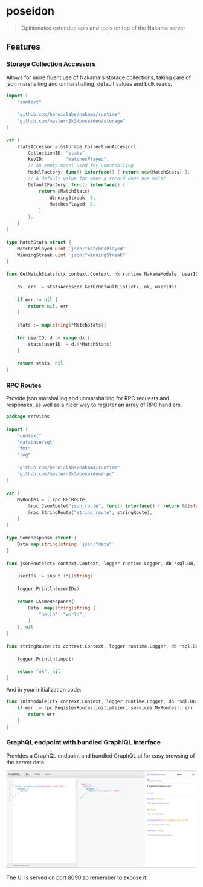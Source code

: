 
# poseidon
> Opinionated extended apis and tools on top of the Nakama server

## Features

### Storage Collection Accessors

Allows for more fluent use of Nakama's storage collections, taking care of json marshalling and unmarshalling, default values and bulk reads.

```go
import (
	"context"

	"github.com/heroiclabs/nakama/runtime"
	"github.com/mastern2k3/poseidon/storage"
)

var (
	statsAccessor = &storage.CollectionAccessor{
		CollectionID: "stats",
		KeyID:        "matchesPlayed",
		// An empty model used for unmarhalling
		ModelFactory: func() interface{} { return new(MatchStats) },
		// A default value for when a record does not exist
		DefaultFactory: func() interface{} {
			return &MatchStats{
				WinningStreak: 0,
				MatchesPlayed: 0,
			}
		},
	}
)

type MatchStats struct {
	MatchesPlayed uint `json:"matchesPlayed"`
	WinningStreak uint `json:"winningStreak"`
}

func GetMatchStats(ctx context.Context, nk runtime.NakamaModule, userIDs []string) (map[string]*MatchStats, error) {

	dx, err := statsAccessor.GetOrDefaultList(ctx, nk, userIDs)

	if err != nil {
		return nil, err
	}

	stats := map[string]*MatchStats{}

	for userID, d := range dx {
		stats[userID] = d.(*MatchStats)
	}

	return stats, nil
}
```

### RPC Routes

Provide json marshalling and unmarshalling for RPC requests and responses, as well as a nicer way to register an array of RPC handlers.

```go
package services

import (
	"context"
	"database/sql"
	"fmt"
	"log"

	"github.com/heroiclabs/nakama/runtime"
	"github.com/mastern2k3/poseidon/rpc"
)

var (
	MyRoutes = []rpc.RPCRoute{
		&rpc.JsonRoute{"json_route", func() interface{} { return &[]string{} }, jsonRoute},
		&rpc.StringRoute{"string_route", stringRoute},
	}
)

type SomeResponse struct {
	Data map[string]string `json:"data"`
}

func jsonRoute(ctx context.Context, logger runtime.Logger, db *sql.DB, nk runtime.NakamaModule, input interface{}) (interface{}, error) {

	userIDs := input.(*[]string)

	logger.Println(userIDs)

	return &SomeResponse{
		Data: map[string]string {
			"hello": "world",
		}
	}, nil
}

func stringRoute(ctx context.Context, logger runtime.Logger, db *sql.DB, nk runtime.NakamaModule, input string) (string, error) {

	logger.Println(input)

	return "ok", nil
}
```

And in your initialization code:

```go
func InitModule(ctx context.Context, logger runtime.Logger, db *sql.DB, nk runtime.NakamaModule, initializer runtime.Initializer) error {
	if err := rpc.RegisterRoutes(initializer, services.MyRoutes); err != nil {
		return err
	}
}
```

### GraphQL endpoint with bundled GraphiQL interface

Provides a GraphQL endpoint and bundled GraphQL ui for easy browsing of the server data.

![QraphiQL UI](docs/imgs/graphiql.png)

The UI is served on port 8090 so remember to expose it.
